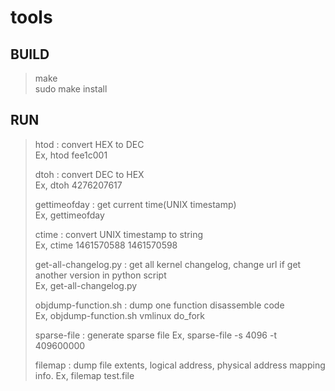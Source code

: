# tools
BUILD
-------------
>make  
>sudo make install  

RUN
-------------
>htod : convert HEX to DEC  
>       Ex, htod fee1c001  
>  
>dtoh : convert DEC to HEX  
>       Ex, dtoh 4276207617  
>
>gettimeofday : get current time(UNIX timestamp)  
>       Ex, gettimeofday
>  
>ctime : convert UNIX timestamp to string  
>       Ex, ctime 1461570588 1461570598  
>
>get-all-changelog.py : get all kernel changelog, change url if get another version in python script  
>       Ex, get-all-changelog.py  
>
>objdump-function.sh : dump one function disassemble code  
>       Ex, objdump-function.sh vmlinux do_fork  
>
>sparse-file : generate sparse file
>       Ex, sparse-file -s 4096 -t 409600000
>
>filemap : dump file extents, logical address, physical address mapping info.
>       Ex, filemap test.file
